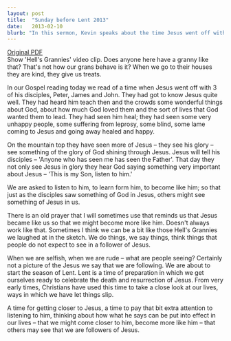 ```yaml
---
layout: post
title:  "Sunday before Lent 2013"
date:   2013-02-10
blurb: "In this sermon, Kevin speaks about the time Jesus went off with his disciples, Peter, James, and John. He emphasizes the importance of seeing God in Jesus and how others might see Jesus in us. He also prepares the congregation for the upcoming season of Lent, a time for self-reflection and getting closer to Jesus."
---
```

[Original PDF](/assets/pdf/sundaybeforelent2013family.pdf)    
Show 'Hell's Grannies' video clip. Does anyone here have a granny like that? That's not how our grans behave is it? When we go to their houses they are kind, they give us treats.

In our Gospel reading today we read of a time when Jesus went off with 3 of his disciples, Peter, James and John. They had got to know Jesus quite well. They had heard him teach then and the crowds some wonderful things about God, about how much God loved them and the sort of lives that God wanted them to lead. They had seen him heal; they had seen some very unhappy people, some suffering from leprosy, some blind, some lame coming to Jesus and going away healed and happy.

On the mountain top they have seen more of Jesus – they see his glory – see something of the glory of God shining through Jesus. Jesus will tell his disciples – 'Anyone who has seen me has seen the Father'. That day they not only see Jesus in glory they hear God saying something very important about Jesus – 'This is my Son, listen to him.'

We are asked to listen to him, to learn form him, to become like him; so that just as the disciples saw something of God in Jesus, others might see something of Jesus in us.

There is an old prayer that I will sometimes use that reminds us that Jesus became like us so that we might become more like him. Doesn't always work like that. Sometimes I think we can be a bit like those Hell's Grannies we laughed at in the sketch. We do things, we say things, think things that people do not expect to see in a follower of Jesus.

When we are selfish, when we are rude – what are people seeing? Certainly not a picture of the Jesus we say that we are following. We are about to start the season of Lent. Lent is a time of preparation in which we get ourselves ready to celebrate the death and resurrection of Jesus. From very early times, Christians have used this time to take a close look at our lives, ways in which we have let things slip.

A time for getting closer to Jesus, a time to pay that bit extra attention to listening to him, thinking about how what he says can be put into effect in our lives – that we might come closer to him, become more like him – that others may see that we are followers of Jesus.

